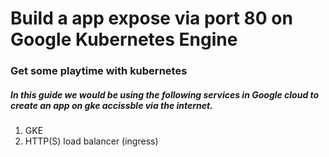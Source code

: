 # Build a app expose via port 80 on Google Kubernetes Engine 

### Get some playtime with kubernetes

##### In this guide we would be using the following services in Google cloud to create an app on gke accissble via the internet.

1. GKE
2. HTTP(S) load balancer (ingress)
